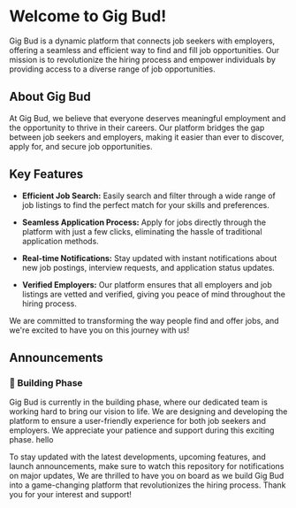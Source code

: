 # Welcome to Gig Bud!

Gig Bud is a dynamic platform that connects job seekers with employers, offering a seamless and efficient way to find and fill job opportunities. Our mission is to revolutionize the hiring process and empower individuals by providing access to a diverse range of job opportunities.

## About Gig Bud

At Gig Bud, we believe that everyone deserves meaningful employment and the opportunity to thrive in their careers. Our platform bridges the gap between job seekers and employers, making it easier than ever to discover, apply for, and secure job opportunities.

## Key Features

- **Efficient Job Search:** Easily search and filter through a wide range of job listings to find the perfect match for your skills and preferences.

- **Seamless Application Process:** Apply for jobs directly through the platform with just a few clicks, eliminating the hassle of traditional application methods.

- **Real-time Notifications:** Stay updated with instant notifications about new job postings, interview requests, and application status updates.

- **Verified Employers:** Our platform ensures that all employers and job listings are vetted and verified, giving you peace of mind throughout the hiring process.

We are committed to transforming the way people find and offer jobs, and we're excited to have you on this journey with us!

## Announcements

### 🚧 Building Phase

Gig Bud is currently in the building phase, where our dedicated team is working hard to bring our vision to life. We are designing and developing the platform to ensure a user-friendly experience for both job seekers and employers. We appreciate your patience and support during this exciting phase. hello

To stay updated with the latest developments, upcoming features, and launch announcements, make sure to watch this repository for notifications on major updates, We are thrilled to have you on board as we build Gig Bud into a game-changing platform that revolutionizes the hiring process. Thank you for your interest and support!
